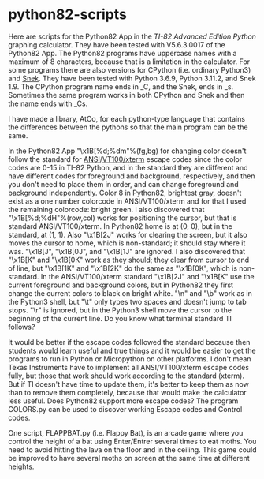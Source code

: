 # python82-scripts
Here are scripts for the Python82 App in the *TI-82 Advanced Edition Python* graphing calculator. They have been tested with V5.6.3.0017 of the Python82 App. 
The Python82 programs have uppercase names with a maximum of 8 characters, because that is a limitation in the calculator. For some programs there are also
versions for CPython (i.e. ordinary Python3) and [Snek](https://sneklang.org/doc/snek.html). They have been tested with Python 3.6.9, Python 3.11.2, and Snek 1.9. 
The CPython program name ends in _C, and the Snek, ends in _s. Sometimes the same program works in both CPython and Snek and then the name ends with _Cs.

I have made a library, AtCo, for each python-type language that contains the differences between the pythons so that the main program can be the same.

In the Python82 App "\x1B[%d;%dm"%(fg,bg) for changing color doesn't follow the standard for
[ANSI](https://en.wikipedia.org/wiki/ANSI_escape_code)/[VT100/xterm](https://learn.microsoft.com/en-us/windows/console/console-virtual-terminal-sequences)
escape codes since the color codes are 0-15 in TI-82 Python, and in the standard they are different and have different codes for foreground and 
background, respectively, and then you don't need to place them in order, and can change foreground and background independently. Color 8 in Python82, 
brightest gray, doesn't exist as a one number colorcode in ANSI/VT100/xterm and for that I used the remaining colorcode: bright green. 
I also discovered that "\x1B[%d;%dH"%(row,col) works for positioning the cursor, but that is standard ANSI/VT100/xterm. In Python82 home is at (0, 0), 
but in the standard, at (1, 1). Also "\x1B[2J" works for clearing the screen, but it also moves the cursor to home, which is non-standard; it should 
stay where it was. "\x1B[J", "\x1B[0J", and "\x1B[1J" are ignored. I also discovered that "\x1B[K" and "\x1B[0K" work as they should; they clear from cursor 
to end of line, but "\x1B[1K" and "\x1B[2K" do the same as "\x1B[0K", which is non-standard. In the ANSI/VT100/xterm standard "\x1B[2J" and "\x1B[K" use
the current foreground and background colors, but in Python82 they first change the current colors to black on bright white. "\n" and "\b" work as in the Python3
shell, but "\t" only types two spaces and doesn't jump to tab stops. "\r" is ignored, but in the Python3 shell move the cursor to the beginning of the 
current line. Do you know what terminal standard TI follows?

It would be better if the escape codes followed the standard because then students would learn useful and true things and it would be easier to 
get the programs to run in Python or Micropython on other platforms. I don't mean Texas Instruments have to implement all ANSI/VT100/xterm escape codes fully, 
but those that work should work according to the standard (xterm). But if TI doesn't have time to update them, it's better to keep them as now than to 
remove them completely, because that would make the calculator less useful. Does Python82 support more escape codes? The program COLORS.py can be used to
discover working Escape codes and Control codes.

One script, FLAPPBAT.py (i.e. Flappy Bat), is an arcade game where you control the height of a bat using Enter/Entrer several times to eat moths. You need to avoid hitting the lava on the floor and in the ceiling. 
This game could be improved to have several moths on screen at the same time at different heights.
